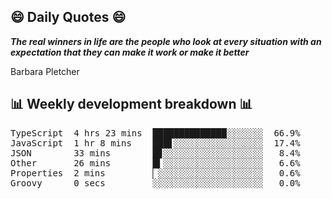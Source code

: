 ## 😄 Daily Quotes 😄

_**The real winners in life are the people who look at every situation with an expectation that they can make it work or make it better**_

Barbara Pletcher



## 📊 Weekly development breakdown 📊

<pre>TypeScript  4 hrs 23 mins  ██████████████░░░░░░░  66.9%
JavaScript  1 hr 8 mins    ███▋░░░░░░░░░░░░░░░░░  17.4%
JSON        33 mins        █▊░░░░░░░░░░░░░░░░░░░   8.4%
Other       26 mins        █▍░░░░░░░░░░░░░░░░░░░   6.6%
Properties  2 mins         ▏░░░░░░░░░░░░░░░░░░░░   0.6%
Groovy      0 secs         ░░░░░░░░░░░░░░░░░░░░░   0.0%</pre>